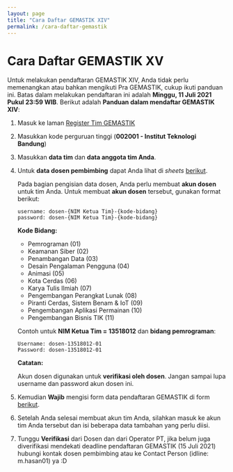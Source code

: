 ```yaml
---
layout: page
title: "Cara Daftar GEMASTIK XIV"
permalink: /cara-daftar-gemastik
---
```


# Cara Daftar GEMASTIK XV

Untuk melakukan pendaftaran GEMASTIK XIV, Anda tidak perlu memenangkan atau bahkan mengikuti Pra GEMASTIK, cukup ikuti panduan ini. Batas dalam melakukan pendaftaran ini adalah **Minggu, 11 Juli 2021 Pukul 23:59 WIB**. Berikut adalah **Panduan dalam mendaftar GEMASTIK XIV**:
1. Masuk ke laman <a href="https://gemastik.kemdikbud.go.id/register-tim" target="_blank">Register Tim GEMASTIK</a>
1. Masukkan kode perguruan tinggi (**002001 - Institut Teknologi Bandung**)
1. Masukkan **data tim** dan **data anggota tim Anda**.
1. Untuk **data dosen pembimbing** dapat Anda lihat di *sheets* [berikut](https://docs.google.com/spreadsheets/d/1AIb2KYize3qZNN3CYgsTj5uxvpBHVCxZOkFtDvmJ8Pw/edit?usp=sharing).

    Pada bagian pengisian data dosen, Anda perlu membuat **akun dosen** untuk tim Anda. Untuk membuat **akun dosen** tersebut, gunakan format berikut:
    ```
    username: dosen-{NIM Ketua Tim}-{kode-bidang}
    password: dosen-{NIM Ketua Tim}-{kode-bidang}
    ```
    **Kode Bidang:**
    - Pemrograman (01)
    - Keamanan Siber (02)
    - Penambangan Data (03)
    - Desain Pengalaman Pengguna (04)
    - Animasi (05)
    - Kota Cerdas (06)
    - Karya Tulis Ilmiah (07)
    - Pengembangan Perangkat Lunak (08)
    - Piranti Cerdas, Sistem Benam & IoT (09)
    - Pengembangan Aplikasi Permainan (10)
    - Pengembangan Bisnis TIK (11)

    Contoh untuk **NIM Ketua Tim = 13518012** dan **bidang pemrograman**:
    ```
    Username: dosen-13518012-01
    Password: dosen-13518012-01
    ```
    **Catatan:**
    
    Akun dosen digunakan untuk **verifikasi oleh dosen**. Jangan sampai lupa username dan password akun dosen ini.

1. Kemudian **Wajib** mengisi form data pendaftaran GEMASTIK di form [berikut](https://forms.gle/nAKxkydZKPbc1oYw5).
1. Setelah Anda selesai membuat akun tim Anda, silahkan masuk ke akun tim Anda tersebut dan isi beberapa data tambahan yang perlu diisi.
1. Tunggu **Verifikasi** dari Dosen dan dari Operator PT, jika belum juga diverifikasi mendekati deadline pendaftaran GEMASTIK (15 Juli 2021) hubungi kontak dosen pembimbing atau ke Contact Person (idline: m.hasan01) ya :D